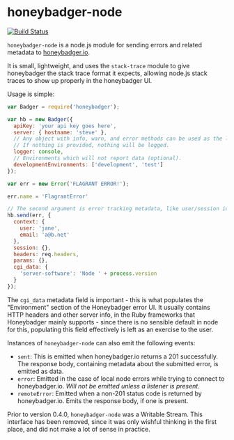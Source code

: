honeybadger-node
================

[![Build Status](https://travis-ci.org/honeybadger-io/honeybadger-node.svg?branch=master)](https://travis-ci.org/honeybadger-io/honeybadger-node)

`honeybadger-node` is a node.js module for sending errors and related metadata to
[honeybadger.io](http://honeybadger.io).

It is small, lightweight, and uses the `stack-trace` module to give honeybadger
the stack trace format it expects, allowing node.js stack traces to show up
properly in the honeybadger UI.

Usage is simple:

```js
var Badger = require('honeybadger');

var hb = new Badger({
  apiKey: 'your api key goes here',
  server: { hostname: 'steve' },
  // Any object with info, warn, and error methods can be used as the logger.
  // If nothing is provided, nothing will be logged.
  logger: console,
  // Environments which will not report data (optional).
  developmentEnvironments: ['development', 'test']
});

var err = new Error('FLAGRANT ERROR!');

err.name = 'FlagrantError'

// The second argument is error tracking metadata, like user/session id
hb.send(err, {
  context: {
    user: 'jane',
    email: 'a@b.net'
  },
  session: {},
  headers: req.headers,
  params: {},
  cgi_data: {
    'server-software': 'Node ' + process.version
  }
});

```

The `cgi_data` metadata field is important - this is what populates the
"Environment" section of the Honeybadger error UI.  It usually contains HTTP
headers and other server info, in the Ruby frameworks that Honeybadger mainly
supports - since there is no sensible default in node for this, populating this
field effectively is left as an exercise to the user.

Instances of `honeybadger-node` can also emit the following events:
 - `sent`: This is emitted when honeybadger.io returns a 201 successfully. The
   response body, containing metadata about the submitted error, is emitted as
data.
 - `error`: Emitted in the case of local node errors while trying to connect to
   honeybadger.io.  *Will not be emitted unless a listener is present*.
 - `remoteError`: Emitted when a non-201 status code is returned by
   honeybadger.io.  Emits the response body, if one is present.

Prior to version 0.4.0, `honeybadger-node` was a Writable Stream.  This
interface has been removed, since it was only wishful thinking in the first
place, and did not make a lot of sense in practice.

